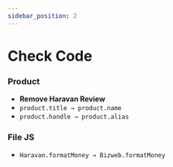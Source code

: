```yaml
---
sidebar_position: 2
---
```


# Check Code

### Product ###
- **Remove Haravan Review**
- `product.title → product.name`
- `product.handle → product.alias`

### File JS ###
- `Haravan.formatMoney → Bizweb.formatMoney `

